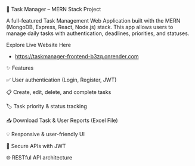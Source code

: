 📝 Task Manager – MERN Stack Project

  A full-featured Task Management Web Application built with the MERN (MongoDB, Express, React, Node.js) stack. 
  This app allows users to manage daily tasks with authentication, deadlines, priorities, and statuses.

Explore Live Website Here
  - https://taskmanager-frontend-b3zq.onrender.com


✨ Features

✅ User authentication (Login, Register, JWT)

📋 Create, edit, delete, and complete tasks

🏷️ Task priority & status tracking

📥 Download Task & User Reports (Excel File)

💡 Responsive & user-friendly UI

🔐 Secure APIs with JWT

🌐 RESTful API architecture

